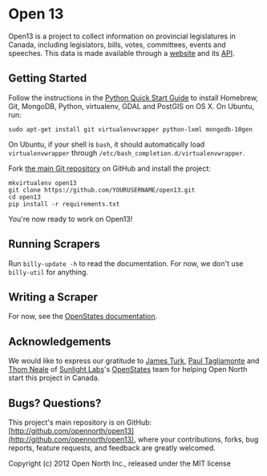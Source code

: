 # Open 13

Open13 is a project to collect information on provincial legislatures in Canada, including legislators, bills, votes, committees, events and speeches. This data is made available through a [website](http://open13.ca/) and its [API](http://open13.ca/api/).

## Getting Started

Follow the instructions in the [Python Quick Start Guide](https://github.com/opennorth/opennorth.ca/wiki/Python-Quick-Start%3A-OS-X) to install Homebrew, Git, MongoDB, Python, virtualenv, GDAL and PostGIS on OS X. On Ubuntu, run:

    sudo apt-get install git virtualenvwrapper python-lxml mongodb-10gen

On Ubuntu, if your shell is `bash`, it should automatically load `virtualenvwrapper` through `/etc/bash_completion.d/virtualenvwrapper`.

Fork [the main Git repository](https://github.com/opennorth/open13) on GitHub and install the project:

    mkvirtualenv open13
    git clone https://github.com/YOURUSERNAME/open13.git
    cd open13
    pip install -r requirements.txt

You're now ready to work on Open13!

## Running Scrapers

Run `billy-update -h` to read the documentation. For now, we don't use `billy-util` for anything.

## Writing a Scraper

For now, see the [OpenStates documentation](http://openstates.org/contributing/).

## Acknowledgements

We would like to express our gratitude to [James Turk](https://twitter.com/jamesturk), [Paul Tagliamonte](https://twitter.com/paultag) and [Thom Neale](https://twitter.com/twneale) of [Sunlight Labs](http://sunlightlabs.com/)'s [OpenStates](http://openstates.org/) team for helping Open North start this project in Canada.

## Bugs? Questions?

This project's main repository is on GitHub: [http://github.com/opennorth/open13](http://github.com/opennorth/open13), where your contributions, forks, bug reports, feature requests, and feedback are greatly welcomed.

Copyright (c) 2012 Open North Inc., released under the MIT license
